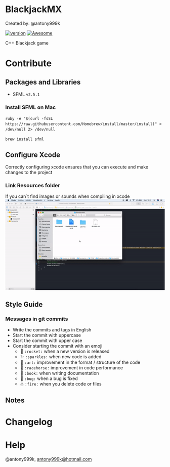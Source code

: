 # BlackjackMX
Created by: @antony999k

[![version](https://img.shields.io/badge/version-0.0.1-ff69b4.svg)]()
[![Awesome](https://cdn.rawgit.com/sindresorhus/awesome/d7305f38d29fed78fa85652e3a63e154dd8e8829/media/badge.svg)](https://github.com/wasabeef/awesome-android-ui)

C++ Blackjack game

# Contribute

## Packages and Libraries
- SFML `v2.5.1`

### Install SFML on Mac
`ruby -e "$(curl -fsSL https://raw.githubusercontent.com/Homebrew/install/master/install)" < /dev/null 2> /dev/null`

`brew install sfml`

## Configure Xcode
Correctly configuring xcode ensures that you can execute and make changes to the project
### Link Resources folder
If you can´t find images or sounds when compiling in xcode
![Link Resources folder](BlackjackMX/Resources/Demos/linkResources.gif)

## Style Guide
### Messages in git commits

- Write the commits and tags in English
- Start the commit with uppercase
- Start the commit with upper case
- Consider starting the commit with an emoji
    - :rocket: `:rocket:` when a new version is released
    - :sparkles: `:sparkles:` when new code is added
    - :art: `:art:` improvement in the format / structure of the code
    - :racehorse: `:racehorse:` improvement in code performance
    - :book: `:book:` when writing documentation
    - :bug: `:bug:` when a bug is fixed
    - :fire: `:fire:` when you delete code or files

## Notes

# Changelog

# Help
@antony999k, antony999k@hotmail.com
